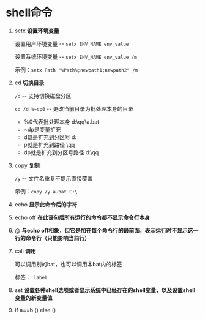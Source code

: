 shell命令
===

1. setx **设置环境变量**

    设置用户环境变量 -- `setx ENV_NAME env_value`

    设置系统环境变量 -- `setx ENV_NAME env_value /m`

    示例：`setx Path "%Path%;newpath1;newpath2" /m`

2. cd **切换目录**

    `/d` -- 支持切换磁盘分区

    `cd /d %~dp0` -- 更改当前目录为批处理本身的目录

    - %0代表批处理本身 d:\qq\a.bat
    - ~dp是变量扩充
    - d既是扩充到分区号 d:
    - p就是扩充到路径 \qq
    - dp就是扩充到分区号路径 d:\qq

3. copy **复制**

    `/y` -- 文件名重复不提示直接覆盖

    示例：`copy /y a.bat C:\`

4. echo **显示此命令后的字符**

5. echo off **在此语句后所有运行的命令都不显示命令行本身**

6. @ **与echo off相象，但它是加在每个命令行的最前面，表示运行时不显示这一行的命令行（只能影响当前行）**

7. call **调用**

    可以调用别的bat，也可以调用本bat内的标签

    标签：`:label`

8. set **设置各种shell选项或者显示系统中已经存在的shell变量，以及设置shell变量的新变量值**

9. if a==b () else ()